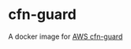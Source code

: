 # cfn-guard

A docker image for [AWS cfn-guard](https://github.com/aws-cloudformation/cloudformation-guard/tree/master/cfn-guard)
